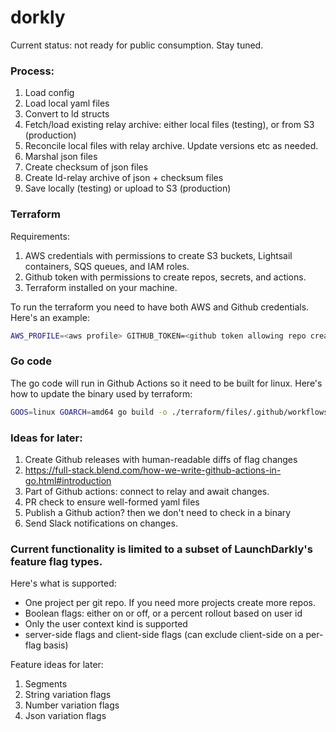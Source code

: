 # dorkly
Current status: not ready for public consumption. Stay tuned.

### Process:
1. Load config
2. Load local yaml files
3. Convert to ld structs
4. Fetch/load existing relay archive: either local files (testing), or from S3 (production)
5. Reconcile local files with relay archive. Update versions etc as needed.
6. Marshal json files
7. Create checksum of json files
8. Create ld-relay archive of json + checksum files
9. Save locally (testing) or upload to S3 (production)

### Terraform
Requirements:
1. AWS credentials with permissions to create S3 buckets, Lightsail containers, SQS queues, and IAM roles.
2. Github token with permissions to create repos, secrets, and actions.
3. Terraform installed on your machine.

To run the terraform you need to have both AWS and Github credentials. Here's an example:
```bash
AWS_PROFILE=<aws profile> GITHUB_TOKEN=<github token allowing repo creation etc> terraform apply
```

### Go code
The go code will run in Github Actions so it need to be built for linux. Here's how to update the binary used by terraform:
```bash
GOOS=linux GOARCH=amd64 go build -o ./terraform/files/.github/workflows/dorkly ./cmd
```

### Ideas for later:
1. Create Github releases with human-readable diffs of flag changes
2. https://full-stack.blend.com/how-we-write-github-actions-in-go.html#introduction
2. Part of Github actions: connect to relay and await changes.
3. PR check to ensure well-formed yaml files
4. Publish a Github action? then we don't need to check in a binary
5. Send Slack notifications on changes.


### Current functionality is limited to a subset of LaunchDarkly's feature flag types.
Here's what is supported:
- One project per git repo. If you need more projects create more repos.
- Boolean flags: either on or off, or a percent rollout based on user id
- Only the user context kind is supported
- server-side flags and client-side flags (can exclude client-side on a per-flag basis)

Feature ideas for later:
1. Segments
2. String variation flags
3. Number variation flags
4. Json variation flags
